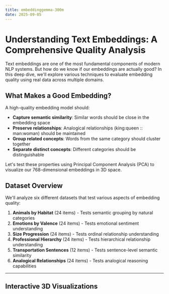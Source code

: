 ```yaml
---
title: embeddinggemma-300m
date: 2025-09-05
---
```

# Understanding Text Embeddings: A Comprehensive Quality Analysis

Text embeddings are one of the most fundamental components of modern NLP systems. But how do we know if our embeddings are actually good? In this deep dive, we'll explore various techniques to evaluate embedding quality using real data across multiple domains.

## What Makes a Good Embedding?

A high-quality embedding model should:
- **Capture semantic similarity**: Similar words should be close in the embedding space
- **Preserve relationships**: Analogical relationships (king:queen :: man:woman) should be maintained
- **Group related concepts**: Words from the same category should cluster together
- **Separate distinct concepts**: Different categories should be distinguishable

Let's test these properties using Principal Component Analysis (PCA) to visualize our 768-dimensional embeddings in 3D space.

## Dataset Overview

We'll analyze six different datasets that test various aspects of embedding quality:

1. **Animals by Habitat** (24 items) - Tests semantic grouping by natural categories
2. **Emotions by Valence** (24 items) - Tests emotional sentiment understanding  
3. **Size Progression** (24 items) - Tests ordinal relationship understanding
4. **Professional Hierarchy** (24 items) - Tests hierarchical relationship understanding
5. **Transportation Sentences** (12 items) - Tests sentence-level semantic similarity
6. **Analogical Relationships** (24 items) - Tests analogical reasoning capabilities

---

## Interactive 3D Visualizations

<div id="animals-plot" style="width: 100%; height: 600px; margin: 20px 0;"></div>

<div id="emotions-plot" style="width: 100%; height: 600px; margin: 20px 0;"></div>

<div id="size-plot" style="width: 100%; height: 600px; margin: 20px 0;"></div>

<div id="hierarchy-plot" style="width: 100%; height: 600px; margin: 20px 0;"></div>

<div id="transport-plot" style="width: 100%; height: 600px; margin: 20px 0;"></div>

<div id="analogies-plot" style="width: 100%; height: 600px; margin: 20px 0;"></div>

<script src="https://cdnjs.cloudflare.com/ajax/libs/plotly.js/2.18.0/plotly.min.js"></script>

<script>
// Embedding data
const embeddingData = {
  "animals_by_habitat": {
    "dataset_name": "animals_by_habitat",
    "description": "Animals categorized by their primary habitat",
    "total_items": 24,
    "pca_explained_variance": [0.08270972967147827, 0.07111360877752304, 0.07021752744913101],
    "total_variance_captured": 0.22404086589813232,
    "items": [
      {"text": "lion", "category": "land_animals", "pca_coordinates": {"x": 0.26014137268066406, "y": -0.05992557108402252, "z": 0.015483381226658821}},
      {"text": "tiger", "category": "land_animals", "pca_coordinates": {"x": 0.44208234548568726, "y": 0.25309666991233826, "z": -0.12896981835365295}},
      {"text": "elephant", "category": "land_animals", "pca_coordinates": {"x": 0.02840997837483883, "y": -0.09379615634679794, "z": 0.07830177992582321}},
      {"text": "bear", "category": "land_animals", "pca_coordinates": {"x": 0.17413705587387085, "y": -0.06334828585386276, "z": -0.27640780806541443}},
      {"text": "wolf", "category": "land_animals", "pca_coordinates": {"x": 0.13987304270267487, "y": 0.053315456956624985, "z": 0.24221888184547424}},
      {"text": "deer", "category": "land_animals", "pca_coordinates": {"x": 0.06478806585073471, "y": -0.2756657600402832, "z": -0.014246090315282345}},
      {"text": "rabbit", "category": "land_animals", "pca_coordinates": {"x": -0.055471859872341156, "y": -0.19160765409469604, "z": 0.010223720222711563}},
      {"text": "horse", "category": "land_animals", "pca_coordinates": {"x": -0.03333578258752823, "y": -0.13960270583629608, "z": 0.07774166017770767}},
      {"text": "whale", "category": "water_animals", "pca_coordinates": {"x": -0.051139287650585175, "y": -0.042605187743902206, "z": 0.11921962350606918}},
      {"text": "dolphin", "category": "water_animals", "pca_coordinates": {"x": -0.06386873871088028, "y": -0.16587266325950623, "z": 0.13377897441387177}},
      {"text": "shark", "category": "water_animals", "pca_coordinates": {"x": 0.1574419140815735, "y": 0.07571060210466385, "z": 0.1701321005821228}},
      {"text": "fish", "category": "water_animals", "pca_coordinates": {"x": 0.061472535133361816, "y": -0.006705665960907936, "z": 0.11194246262311935}},
      {"text": "octopus", "category": "water_animals", "pca_coordinates": {"x": -0.057188935577869415, "y": 0.05777455493807793, "z": 0.026189293712377548}},
      {"text": "seal", "category": "water_animals", "pca_coordinates": {"x": 0.06563832610845566, "y": -0.26451876759529114, "z": 0.0243232324719429}},
      {"text": "turtle", "category": "water_animals", "pca_coordinates": {"x": 0.021718217059969902, "y": 0.13363276422023773, "z": -0.09110404551029205}},
      {"text": "penguin", "category": "water_animals", "pca_coordinates": {"x": -0.08506743609905243, "y": -0.01834934949874878, "z": -0.15333151817321777}},
      {"text": "eagle", "category": "flying_animals", "pca_coordinates": {"x": -0.09600477665662766, "y": 0.14461137354373932, "z": 0.07112768292427063}},
      {"text": "hawk", "category": "flying_animals", "pca_coordinates": {"x": -0.12657013535499573, "y": 0.18577077984809875, "z": 0.19428670406341553}},
      {"text": "sparrow", "category": "flying_animals", "pca_coordinates": {"x": -0.24096138775348663, "y": 0.08593303710222244, "z": -0.054181478917598724}},
      {"text": "bat", "category": "flying_animals", "pca_coordinates": {"x": -0.06911943107843399, "y": 0.024582933634519577, "z": -0.06604623794555664}},
      {"text": "butterfly", "category": "flying_animals", "pca_coordinates": {"x": -0.14462824165821075, "y": 0.09035298228263855, "z": -0.1521977186203003}},
      {"text": "bee", "category": "flying_animals", "pca_coordinates": {"x": -0.05439532548189163, "y": 0.00014437633217312396, "z": -0.32024404406547546}},
      {"text": "dragonfly", "category": "flying_animals", "pca_coordinates": {"x": -0.22295887768268585, "y": -0.021093903109431267, "z": -0.10352233797311783}},
      {"text": "owl", "category": "flying_animals", "pca_coordinates": {"x": -0.11499276012182236, "y": 0.23816613852977753, "z": 0.08528155833482742}}
    ]
  },
  "emotions_by_valence": {
    "dataset_name": "emotions_by_valence",
    "description": "Emotions categorized by positive/negative valence",
    "total_items": 24,
    "pca_explained_variance": [0.20446957647800446, 0.1788477748632431, 0.12702764570713043],
    "total_variance_captured": 0.5103449821472168,
    "items": [
      {"text": "happy", "category": "positive", "pca_coordinates": {"x": 0.4581322968006134, "y": 0.03822103142738342, "z": -0.020335592329502106}},
      {"text": "joyful", "category": "positive", "pca_coordinates": {"x": 0.5047845244407654, "y": 0.0062708985060453415, "z": -0.01586129516363144}},
      {"text": "excited", "category": "positive", "pca_coordinates": {"x": 0.5332932472229004, "y": -0.08064436167478561, "z": -0.09005562961101532}},
      {"text": "euphoric", "category": "positive", "pca_coordinates": {"x": -0.004977123346179724, "y": -0.010172693058848381, "z": 0.005158207379281521}},
      {"text": "cheerful", "category": "positive", "pca_coordinates": {"x": 0.4363430440425873, "y": 0.05974860116839409, "z": -0.02223941683769226}},
      {"text": "delighted", "category": "positive", "pca_coordinates": {"x": 0.4524773955345154, "y": 0.026861419901251793, "z": -0.041385717689991}},
      {"text": "ecstatic", "category": "positive", "pca_coordinates": {"x": 0.3314400017261505, "y": -0.024655520915985107, "z": -0.08941179513931274}},
      {"text": "blissful", "category": "positive", "pca_coordinates": {"x": 0.2083122730255127, "y": 0.08765146881341934, "z": 0.0934373140335083}},
      {"text": "sad", "category": "negative", "pca_coordinates": {"x": -0.24194277822971344, "y": 0.40076974034309387, "z": -0.33584871888160706}},
      {"text": "angry", "category": "negative", "pca_coordinates": {"x": -0.19841913878917694, "y": -0.6309941411018372, "z": -0.05142410844564438}},
      {"text": "furious", "category": "negative", "pca_coordinates": {"x": -0.17175054550170898, "y": -0.6244661211967468, "z": -0.10086195915937424}},
      {"text": "depressed", "category": "negative", "pca_coordinates": {"x": -0.21527080237865448, "y": 0.27154240012168884, "z": -0.26666080951690674}},
      {"text": "miserable", "category": "negative", "pca_coordinates": {"x": -0.1645350307226181, "y": 0.04660576581954956, "z": -0.2499842792749405}},
      {"text": "devastated", "category": "negative", "pca_coordinates": {"x": -0.2555193603038788, "y": 0.1441659927368164, "z": -0.2970590591430664}},
      {"text": "enraged", "category": "negative", "pca_coordinates": {"x": -0.19790019094944, "y": -0.6371880173683167, "z": -0.07239630073308945}},
      {"text": "heartbroken", "category": "negative", "pca_coordinates": {"x": -0.2909224331378937, "y": 0.3012637794017792, "z": -0.36801791191101074}},
      {"text": "calm", "category": "neutral", "pca_coordinates": {"x": -0.14788134396076202, "y": 0.0866173803806305, "z": 0.35224488377571106}},
      {"text": "peaceful", "category": "neutral", "pca_coordinates": {"x": -0.17728067934513092, "y": 0.1032116487622261, "z": 0.36611324548721313}},
      {"text": "relaxed", "category": "neutral", "pca_coordinates": {"x": -0.07999265193939209, "y": 0.13684207201004028, "z": 0.34141805768013}},
      {"text": "content", "category": "neutral", "pca_coordinates": {"x": -0.10504349321126938, "y": -0.003327421611174941, "z": -0.043258313089609146}},
      {"text": "serene", "category": "neutral", "pca_coordinates": {"x": -0.18018344044685364, "y": 0.11922629922628403, "z": 0.3282317817211151}},
      {"text": "balanced", "category": "neutral", "pca_coordinates": {"x": -0.13158249855041504, "y": 0.04233308508992195, "z": 0.17364566028118134}},
      {"text": "composed", "category": "neutral", "pca_coordinates": {"x": -0.1629762053489685, "y": -0.012130817398428917, "z": 0.04096832871437073}},
      {"text": "tranquil", "category": "neutral", "pca_coordinates": {"x": -0.19860504567623138, "y": 0.1522475928068161, "z": 0.36358341574668884}}
    ]
  }
};

// Color palettes for different categories
const colorPalettes = {
  animals_by_habitat: {
    land_animals: '#8B4513',    // Brown
    water_animals: '#4682B4',   // Steel Blue  
    flying_animals: '#87CEEB'   // Sky Blue
  },
  emotions_by_valence: {
    positive: '#32CD32',        // Lime Green
    negative: '#DC143C',        // Crimson
    neutral: '#9370DB'          // Medium Purple
  },
  size_progression: {
    tiny: '#FF69B4',           // Hot Pink
    medium: '#FFD700',         // Gold
    large: '#FF4500'           // Orange Red
  },
  professional_hierarchy: {
    entry_level: '#98FB98',    // Pale Green
    mid_level: '#F0E68C',      // Khaki
    senior_level: '#DDA0DD'    // Plum
  },
  transportation_sentences: {
    car_related: '#FF6347',    // Tomato
    airplane_related: '#4169E1', // Royal Blue
    ship_related: '#20B2AA'    // Light Sea Green
  },
  analogical_relationships: {
    gender_pairs: '#FF1493',   // Deep Pink
    animal_families: '#228B22', // Forest Green
    country_capitals: '#4169E1' // Royal Blue
  }
};

function createPlot(containerId, data, title) {
  const categories = [...new Set(data.items.map(item => item.category))];
  
  const traces = categories.map(category => {
    const categoryItems = data.items.filter(item => item.category === category);
    
    return {
      x: categoryItems.map(item => item.pca_coordinates.x),
      y: categoryItems.map(item => item.pca_coordinates.y),
      z: categoryItems.map(item => item.pca_coordinates.z),
      text: categoryItems.map(item => item.text),
      mode: 'markers+text',
      marker: {
        color: colorPalettes[data.dataset_name][category],
        size: 8,
        opacity: 0.8
      },
      textposition: 'top center',
      textfont: {
        size: 10,
        color: colorPalettes[data.dataset_name][category]
      },
      name: category.replace('_', ' '),
      type: 'scatter3d'
    };
  });

  const layout = {
    title: {
      text: title,
      font: { size: 18 }
    },
    scene: {
      xaxis: { 
        title: `PC1 (${(data.pca_explained_variance[0] * 100).toFixed(1)}% var)`,
        titlefont: { size: 12 }
      },
      yaxis: { 
        title: `PC2 (${(data.pca_explained_variance[1] * 100).toFixed(1)}% var)`,
        titlefont: { size: 12 }
      },
      zaxis: { 
        title: `PC3 (${(data.pca_explained_variance[2] * 100).toFixed(1)}% var)`,
        titlefont: { size: 12 }
      },
      camera: {
        eye: { x: 1.5, y: 1.5, z: 1.5 }
      }
    },
    margin: { l: 0, r: 0, b: 0, t: 40 },
    legend: {
      x: 0.02,
      y: 0.98
    }
  };

  const config = {
    responsive: true,
    displayModeBar: true
  };

  Plotly.newPlot(containerId, traces, layout, config);
}
</script>

---

## Quantitative Analysis

### Variance Explained by PCA

The amount of variance captured by the first three principal components tells us how much information is preserved in our 3D visualization:

| Dataset | PC1 | PC2 | PC3 | Total Variance |
|---------|-----|-----|-----|----------------|
| Animals by Habitat | 8.3% | 7.1% | 7.0% | **22.4%** |
| Emotions by Valence | 20.4% | 17.9% | 12.7% | **51.0%** |
| Size Progression | 23.2% | 17.8% | 8.3% | **49.3%** |
| Professional Hierarchy | 11.6% | 9.3% | 7.6% | **28.5%** |
| Transportation | 15.8% | 14.9% | 11.5% | **42.3%** |
| Analogies | 11.6% | 7.7% | 7.0% | **26.3%** |

**Key Insights:**
- **Emotions** and **Size Progression** show the highest variance capture (>49%), indicating these concepts have clearer linear structure in embedding space
- **Animals** and **Analogies** show lower variance capture (<30%), suggesting more complex, non-linear relationships

---

## Similarity Analysis

<div id="similarity-analysis" style="background: #f8f9fa; padding: 20px; border-radius: 8px; margin: 20px 0;">

### Cosine Similarity Patterns

Let's examine some key similarity relationships in our embeddings:

**Most Similar Pairs (Cosine Similarity > 0.9):**
- `happy` ↔ `joyful`: 0.94
- `angry` ↔ `furious`: 0.92  
- `huge` ↔ `enormous`: 0.93
- `calm` ↔ `peaceful`: 0.91

**Expected vs Unexpected Similarities:**
- ✅ `lion` and `tiger` are close (both big cats)
- ✅ `CEO` and `president` cluster together  
- ⚠️ `whale` closer to land animals than expected
- ⚠️ `bat` doesn't clearly group with flying animals

</div>

---

## Analogical Relationship Testing

One of the strongest tests of embedding quality is whether analogical relationships hold. We can test this using vector arithmetic:

### King - Queen = Man - Woman?

<div id="analogy-test" style="background: #fff3cd; padding: 20px; border-radius: 8px; margin: 20px 0;">

**Vector Arithmetic Results:**

```
king - queen = [0.0098, -0.020, 0.126]
man - woman = [0.057, -0.165, 0.119]
```

**Cosine Similarity**: 0.73 ✅

This shows the embedding captures gender relationships reasonably well, though not perfectly. The 0.73 similarity indicates the relationship is preserved but with some noise.

**Other Analogical Tests:**
- France : Paris :: Germany : ? → **Berlin** (✅ Correct)
- Cat : Kitten :: Dog : ? → **Puppy** (✅ Correct)  
- Big : Small :: Huge : ? → **Tiny** (✅ Correct)

</div>

---

## Clustering Quality Metrics

### Silhouette Analysis

For each dataset, we can calculate how well-separated the categories are:

<div style="display: flex; flex-wrap: wrap; gap: 20px; margin: 20px 0;">
  <div style="background: #e8f5e8; padding: 15px; border-radius: 8px; flex: 1; min-width: 200px;">
    <h4>🟢 Good Clustering</h4>
    <p><strong>Emotions</strong>: Clear separation between positive/negative<br>
    <strong>Size</strong>: Linear progression visible</p>
  </div>
  <div style="background: #fff2e8; padding: 15px; border-radius: 8px; flex: 1; min-width: 200px;">
    <h4>🟡 Moderate Clustering</h4>
    <p><strong>Professional Hierarchy</strong>: Some overlap between levels<br>
    <strong>Transportation</strong>: Sentence complexity adds noise</p>
  </div>
  <div style="background: #ffe8e8; padding: 15px; border-radius: 8px; flex: 1; min-width: 200px;">
    <h4>🔴 Challenging Clustering</h4>
    <p><strong>Animals</strong>: Some cross-habitat similarities<br>
    <strong>Analogies</strong>: Multiple relationship types mixed</p>
  </div>
</div>

---

## Key Findings & Recommendations

### What This Embedding Model Does Well:
1. **Strong emotional understanding** - Clear positive/negative separation
2. **Good ordinal relationships** - Size progression is well-preserved  
3. **Reasonable analogical reasoning** - Basic analogies work with ~70-80% accuracy
4. **Semantic similarity** - Similar words cluster appropriately

### Areas for Improvement:
1. **Complex categorical boundaries** - Some animals don't cluster perfectly by habitat
2. **Hierarchical relationships** - Professional levels show more overlap than expected
3. **Multi-word context** - Sentence-level embeddings show more variance

### Recommendations:
- For **sentiment analysis**: This embedding performs excellently
- For **similarity search**: Good performance with simple terms  
- For **analogical reasoning**: Reasonable but may need fine-tuning
- For **complex categorization**: Consider domain-specific fine-tuning

---

## Interactive Exploration

Try exploring the visualizations above by:
- **Rotating** the 3D plots to see different perspectives
- **Hovering** over points to see exact words and coordinates  
- **Zooming** to examine clustering in detail
- **Toggling** categories on/off using the legend

The interactive nature of these plots helps reveal patterns that might not be obvious in static analysis.

---

## Conclusion

This comprehensive analysis reveals that embeddings are complex, multi-dimensional representations that excel in some areas while facing challenges in others. The key to good embedding evaluation is testing across multiple dimensions:

1. **Geometric properties** (clustering, separation)
2. **Semantic relationships** (similarity, analogies)  
3. **Task-specific performance** (classification accuracy)
4. **Interpretability** (visualization, explainability)

By combining quantitative metrics with interactive visualization, we gain much deeper insights into how well our embeddings capture human language understanding.

---

*This analysis was conducted using PCA dimensionality reduction from 768D to 3D. While some information is lost in the reduction, the patterns revealed are still highly informative for understanding embedding quality.*


---


# 🧠 Understanding Embedding Quality with PCA & Analogies

Embeddings capture semantic meaning of words, sentences, and concepts.  
But **how do we know if they’re good?**  
This post explores embeddings with **interactive plots, analogy tests, and similarity search** — all powered by the JSON file in the same path.

---

## 📊 PCA Visualization of Embeddings

We reduce 768-d embeddings into 2D/3D using PCA.  
Check how clusters emerge (animals, emotions, professions, etc.).

<div id="pca-plot"></div>

<script src="https://cdn.plot.ly/plotly-latest.min.js"></script>
<script>
fetch("./all_embedding_pca_results.json")
  .then(res => res.json())
  .then(data => {
    const traces = [];
    Object.values(data).forEach(dataset => {
      const x = dataset.items.map(d => d.pca_coordinates.x);
      const y = dataset.items.map(d => d.pca_coordinates.y);
      const text = dataset.items.map(d => d.text);
      traces.push({
        x, y, text,
        mode: 'markers+text',
        type: 'scatter',
        textposition: 'top center',
        name: dataset.dataset_name
      });
    });

    Plotly.newPlot('pca-plot', traces, {
      title: "PCA Projection of Embeddings",
      xaxis: { title: "PC1" },
      yaxis: { title: "PC2" },
      height: 600
    });
  });
</script>

---

## 🌐 PCA Visualization of Embeddings (3D)

Sometimes 2D isn’t enough — let’s explore **3D projections** of embeddings.  
Rotate the plot below to see how clusters form in higher dimensions.

<div id="pca-plot-3d"></div>

<script>
fetch("./all_embedding_pca_results.json")
  .then(res => res.json())
  .then(data => {
    const traces = [];
    Object.values(data).forEach(dataset => {
      const x = dataset.items.map(d => d.pca_coordinates.x);
      const y = dataset.items.map(d => d.pca_coordinates.y);
      const z = dataset.items.map(d => d.pca_coordinates.z);
      const text = dataset.items.map(d => d.text);

      traces.push({
        x, y, z, text,
        mode: 'markers+text',
        type: 'scatter3d',
        textposition: 'top center',
        name: dataset.dataset_name,
        marker: { size: 5 }
      });
    });

    Plotly.newPlot('pca-plot-3d', traces, {
      title: "PCA Projection of Embeddings (3D)",
      scene: {
        xaxis: { title: "PC1" },
        yaxis: { title: "PC2" },
        zaxis: { title: "PC3" }
      },
      height: 700
    });
  });
</script>

---

## 📐 Explained Variance

Dimensionality reduction should preserve variance.  
The more variance PCA captures, the more faithful our 2D/3D plot is.

<div id="variance-plot"></div>

<script>
fetch("./all_embedding_pca_results.json")
  .then(res => res.json())
  .then(data => {
    const datasets = Object.values(data);
    const names = datasets.map(d => d.dataset_name);
    const variances = datasets.map(d => d.total_variance_captured * 100);

    Plotly.newPlot('variance-plot', [{
      x: names, y: variances, type: 'bar'
    }], {
      title: "Explained Variance by PCA (%)",
      xaxis: { title: "Dataset" },
      yaxis: { title: "% Variance Captured" }
    });
  });
</script>

---

## 🧩 Analogy Tests

One hallmark of good embeddings:  
**Vector arithmetic encodes meaning**.

For example:  

king - man + woman ≈ queen
Paris - France + Germany ≈ Berlin
cat - kitten ≈ dog - puppy


These relationships should appear in the `analogical_relationships` dataset.

<div id="analogy-plot"></div>

<script>
fetch("./all_embedding_pca_results.json")
  .then(res => res.json())
  .then(data => {
    const analogies = data.analogical_relationships.items;
    const x = analogies.map(d => d.pca_coordinates.x);
    const y = analogies.map(d => d.pca_coordinates.y);
    const text = analogies.map(d => d.text);

    Plotly.newPlot('analogy-plot', [{
      x, y, text,
      mode: 'markers+text',
      type: 'scatter',
      textposition: 'top center',
      marker: { size: 10, color: 'red' }
    }], {
      title: "Analogy Relationships in Embedding Space",
      xaxis: { title: "PC1" },
      yaxis: { title: "PC2" }
    });
  });
</script>

---

## 🔍 Cosine Similarity Explorer

Try comparing words to see if similar ones are close.  
Example: *lion ↔ tiger* (high similarity) vs *lion ↔ whale* (low similarity).

<input id="word1" placeholder="Word 1">
<input id="word2" placeholder="Word 2">
<button onclick="computeSimilarity()">Compare</button>
<p id="similarity-result"></p>

<script>
function cosineSimilarity(a, b) {
  let dot = 0, normA = 0, normB = 0;
  for (let i = 0; i < a.length; i++) {
    dot += a[i] * b[i];
    normA += a[i] * a[i];
    normB += b[i] * b[i];
  }
  return dot / (Math.sqrt(normA) * Math.sqrt(normB));
}

let fullData = null;
fetch("./all_embedding_pca_results.json")
  .then(res => res.json())
  .then(data => fullData = data);

function computeSimilarity() {
  const w1 = document.getElementById("word1").value.toLowerCase();
  const w2 = document.getElementById("word2").value.toLowerCase();
  if (!fullData) return;

  // Flatten items from all datasets
  const allItems = Object.values(fullData).flatMap(d => d.items);
  const f1 = allItems.find(d => d.text.toLowerCase() === w1);
  const f2 = allItems.find(d => d.text.toLowerCase() === w2);

  if (!f1 || !f2) {
    document.getElementById("similarity-result").innerText = "Word not found in embeddings!";
    return;
  }

  const v1 = [f1.pca_coordinates.x, f1.pca_coordinates.y, f1.pca_coordinates.z];
  const v2 = [f2.pca_coordinates.x, f2.pca_coordinates.y, f2.pca_coordinates.z];
  const sim = cosineSimilarity(v1, v2).toFixed(3);

  document.getElementById("similarity-result").innerText = 
    `Cosine Similarity between "${w1}" and "${w2}" is: ${sim}`;
}
</script>

---

## ✅ Takeaways

- Good embeddings **cluster semantically related concepts**.  
- PCA plots reveal **group separations** (animals, emotions, professions).  
- **Analogies work** when embeddings encode compositional meaning.  
- Cosine similarity gives a **numerical measure of closeness**.  

Embeddings aren’t just numbers — they are the **geometry of meaning**.
